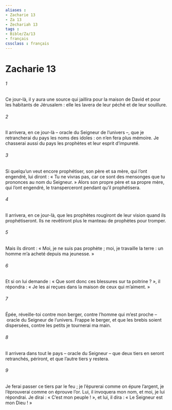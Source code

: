 ```yaml
---
aliases : 
- Zacharie 13
- Za 13
- Zechariah 13
tags : 
- Bible/Za/13
- français
cssclass : français
---
```


# Zacharie 13

###### 1
Ce jour-là, il y aura une source qui jaillira pour la maison de David et pour les habitants de Jérusalem : elle les lavera de leur péché et de leur souillure.
###### 2
Il arrivera, en ce jour-là – oracle du Seigneur de l’univers –, que je retrancherai du pays les noms des idoles : on n’en fera plus mémoire. Je chasserai aussi du pays les prophètes et leur esprit d’impureté.
###### 3
Si quelqu’un veut encore prophétiser, son père et sa mère, qui l’ont engendré, lui diront : « Tu ne vivras pas, car ce sont des mensonges que tu prononces au nom du Seigneur. » Alors son propre père et sa propre mère, qui l’ont engendré, le transperceront pendant qu’il prophétisera.
###### 4
Il arrivera, en ce jour-là, que les prophètes rougiront de leur vision quand ils prophétiseront. Ils ne revêtiront plus le manteau de prophètes pour tromper.
###### 5
Mais ils diront : « Moi, je ne suis pas prophète ; moi, je travaille la terre : un homme m’a acheté depuis ma jeunesse. »
###### 6
Et si on lui demande : « Que sont donc ces blessures sur ta poitrine ? », il répondra : « Je les ai reçues dans la maison de ceux qui m’aiment. »
###### 7
Épée, réveille-toi contre mon berger,
contre l’homme qui m’est proche
– oracle du Seigneur de l’univers.
Frappe le berger, et que les brebis soient dispersées,
contre les petits je tournerai ma main.
###### 8
Il arrivera dans tout le pays – oracle du Seigneur –
que deux tiers en seront retranchés, périront,
et que l’autre tiers y restera.
###### 9
Je ferai passer ce tiers par le feu ;
je l’épurerai comme on épure l’argent,
je l’éprouverai comme on éprouve l’or.
Lui, il invoquera mon nom,
et moi, je lui répondrai.
Je dirai : « C’est mon peuple ! »,
et lui, il dira : « Le Seigneur est mon Dieu ! »
